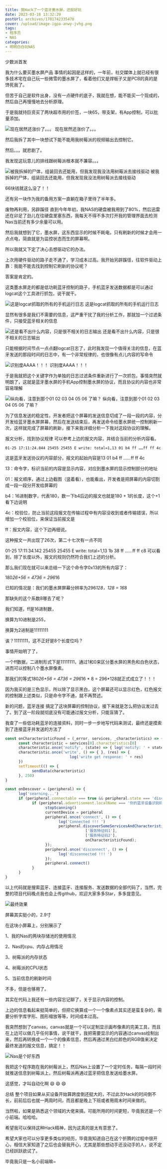 ```yaml
---
title: 我Hack了一个蓝牙墨水屏，还挺好玩
date: 2023-03-18 13:32:29
postUrl: archives/1701742335478
cover: /upload/image-igpa-anwy-jvhg.png
tags:
- 程序员
- NAS
categories:
- 明明白白玩NAS
---
```

少数派首发

我为什么要买墨水屏产品
事情的起因是这样的，一年前，社交媒体上就已经有很多技术宅在自己玩一些微雪的墨水屏了，看着他们又是焊板子又是PCB的真的是馋死我了。

但苦于自己是软件出身，没有一点硬件的底子，我就在想，能不能买一个现成的，然后自己再慢慢地去分析原理。

于是我就持巨资买了两块超市用的价签，一块65，带支架，有App控制，可以批量添加。

![现在居然还涨价了。。。](/upload/image-zglb-dppx.png)
现在居然还涨价了。。。


然后我拆了其中一块想试下能不能用我树莓派的视频输出去控制它。

然后。。。就悲剧了。

我发现这玩意儿的排线跟树莓派根本就不兼容。。。

![被我拆掉的尸体，组装回去还能用，但我发现我没法用树莓派去接线驱动](/upload/image-eosd-rxjp-nuvf.png)
被我拆掉的尸体，组装回去还能用，但我发现我没法用树莓派去接线驱动

66块钱就这么没了！！

还有另一块作为我的备用方案一直躺在箱子里待了半年多。

废物再利用，另辟蹊径
直到今年年初，我NAS的硬盘被我用到了80%，然后迅雷还在卯足了劲儿在往硬盘里塞东西，我每天不得不多次打开我的管理界面去检测Nas当前还有多少余量可以用。

然后我就想到了它，墨水屏，这东西显示的时候不耗电，只有刷新的时候才会用一点点电，简直就是为监控状态而生的屏幕啊。

所以我就又下定了决心去想驱动它的办法。

上次用硬件驱动的路子走不通了，学习成本过高。我开始另辟蹊径，往软件驱动上靠：我能不能去找到控制它刷新的协议呢？

答案是肯定的。

这类墨水屏走的都是低功耗蓝牙控制的路子，手机蓝牙发送数据都是可以通过logcat这个工具进行抓包，说干就干。

![这是logcat抓取的所有的手机运行日志](/upload/image-fzlx-bmwp.png)
这是logcat抓取的所有的手机运行日志

显然有很多是我们不需要的信息，这严重干扰了我的分析工作，那就加一个过滤条件，只接受蓝牙相关的信息

![还是看不出什么内容，只是很不相关的日志输出](/upload/image-yijd-rcmn-nrqm.png)
还是看不出什么内容，只是很不相关的日志输出

只能根据时间节点一点点翻logcat日志了，此时我发现一个值得关注的信息，在蓝牙发送的那段时间的日志中，有一个非常规律的，也很像有点儿内容的写命令

![识别度AAAA！！！](/upload/image-qedh-eiwd-pzkk.png)
识别度AAAA！！！

于是我就把这个关键字作为单独的日志过滤条件重新进行了一次抓包，事情突然就明朗了，这就是蓝牙墨水屏的手机App控制墨水屏的协议，而且协议的内容也非常容易理解

![纵向看，注意到那个01 02 03 04 05 06 了嘛？](/upload/image-jlrd-hial-pnub.png)
纵向看，注意到那个01 02 03 04 05 06 了嘛？

为了信息发送的稳定性，开发者把这个屏幕的发送信息切成了一段一段的内容，分开发给蓝牙墨水屏屏幕，然后在发送结束后，再发送命令给墨水屏统一控制刷新一次，这样就完成了屏幕的刷新，接下来我详细分析一下我对这段协议的理解。

报文分析，找到协议规律
可以参考上边的报文内容，并结合当前的分析内容看。

``` log
01-25 17:11:24.844 25455 25455 E write: total=1,13 01 b4 ff ……ff ff 4c
```

这是蓝牙发送协议的内容部分，报文的起始内容是13 01 b4 ff ……ff ff 4c

13：命令字，标识当前的内容是显示内容，对应到墨水屏的显示控制部分的地址

01：报文顺序，通过上边截图（竖着看），也能看出，开发者是把屏幕的内容切割成一段一段分开发给屏幕的

b4：16进制数字，代表180，数一下b4后边的报文也就是180 + 1的长度，这个+1看下边说明

4c：校验位，防止当前这段报文在传输过程中有内容没收到或者传输错误，所以增加一个校验位，来保证当前报文是

ff：报文内容，这个下边再细说。

这种报文一共出现了26次，第二十七次有一点不同

01-25 17:11:34.142 25455 25455 E write: total=1,13 1b 38 ff ……ff ff c8
可以看到，除了长度以外，报文的规则仍然符合我们上述的分析。

那么我们现在就可以来总结一下这个命令字0x13的所有内容了：

180*26+56 = 4736 = 296*16

已知的情况是：我们的墨水屏屏幕分辨率为296*128，128 = 16*8

那缺失的这个系数8哪去了呢？

我们知道，ff是16进制数，

换算为10进制是255，

换算为2进制是11111111

诶？11111111，这不正好是8个长度位吗？

事情开始明了了，

一个ff数据，二进制形式下是11111111，通过1和0来区分墨水屏的黑色和白色状态，进而可以控制八个墨水屏像素。

那我们的等式180*26+56 = 4736 = 296*16 * 8 = 296*128就正式成立了！！！

因为我买的是三色显示，所以除了显示黑白，这个屏幕还可以显示红色，红色报文的控制跟上述类似，只是命令字不通，就不再赘述。

新的问题，蓝牙连接
搞定了这块屏幕的控制协议，接下来就是怎么把协议发过去了。到了这一阶段就彻底没有可能通过报文分析，只能盲猜了。

我查了一些低功耗蓝牙的连接资料，同时一步一步地写代码来测试，最终还是摸索到了连接蓝牙并发送的方法了

```javascript
const onCharacteristicFound = (_error, services, _characteristics) => {
      const characteristic = services[0].characteristics[0]
      characteristic.once('notify', (state) => { log('notify: ' + state) });
      characteristic.once('write', () => { }, (res) => {
                             log('write get response: ' + res)
      })
      setTimeout(() => {
            sendData(characteristic)
      }, 250)
}

const onDescover = (peripheral) => {
      log('searning...')
      if (peripheral.connectable === true && peripheral.state === 'disconnected') {
            if (peripheral.advertisement.localName === '你的蓝牙设备识别码') {
                  stopScanning()
                  currentDevice = peripheral
                  peripheral.once('connect', () => {
                        log('Connected !!! ')
                        peripheral.discoverSomeServicesAndCharacteristics(
                                    ['服务特征码1'], 
                                    ['服务特征码2'],
                                    onCharacteristicFound);
                  });
                  peripheral.once('disconnect', () => {
                        log('disconnected !!! ')
                  });
                  peripheral.connect()
            }
      }
}
```

以上代码就是搜索蓝牙、连接蓝牙、连接服务、发送数据的全部代码了，当然，完整的项目代码晚点我也会上传github，欢迎大家多多Star，多多提意见。

![最终效果](/upload/image-igpa-anwy-jvhg.png)

屏幕其实挺小的，2.9寸

在这块小屏幕上，分别展示了


1、我的Nas的两块存储池的使用情况

2、Nas的cpu、内存占用情况

3、树莓派的内存状态

4、树莓派的CPU状态

5、当前信息的刷新时间

不多，但是也够用了。

其实在代码上我还有一些内容忘记聊了，关于显示内容的控制。

上边的信息看起来挺简单的，但把它换算成一个一个像素点其实还是蛮复杂的，需要分析字库字形、图形缩放等等，时间成本过高。

我突然想到了canvas，canvas就是一个可以定制显示画布像素的完美工具，而且在上边可以做几乎任何事情，说干就干，我把需要显示的内容通过canvas绘制出来，然后再转换成一个一个的像素信息，然后再通过黑白红颜色的RGB值来决定最终发送的报文信息，搞定！！

![Nas是个好东西](/upload/image-jgup-bsod-tlyy.png)

我把这个程序跑在我的树莓派上，然后Nas上设置了一个定时任务，每隔一段时间就推送信息到树莓派上，然后树莓派再通过蓝牙把信息发送给墨水屏。

这感觉，才叫自动化啊 😄 😄 😄

总结
整个项目如果从买设备开始算跨度倒还挺大的，不过此次Hack的时间倒不长，前前后后也就一两周时间，而且都是晚上下班或者用周末时间来做的。

当然啦，如果是熟悉这个领域的大佬来搞，可能所用的时间更短，毕竟我还是一个小前端。哈哈哈。

希望我可以保持这种Hack精神，因为这真的是太有意思了。

希望大家也可以分享更多类似的经历，毕竟我知道自己在这个折腾的过程中很开心，相信大家知道了之后也会替我开心，尤其是那些想动手还没动手的人，说不定已经跃跃欲试了。

毕竟我只是一名小前端嘛~